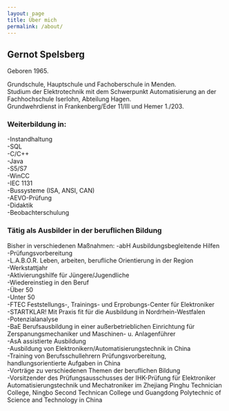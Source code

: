 ```yaml
---
layout: page
title: Über mich
permalink: /about/
---
```


## Gernot Spelsberg  
Geboren 1965.  

Grundschule, Hauptschule und Fachoberschule in Menden.   
Studium der Elektrotechnik mit dem Schwerpunkt Automatisierung an der Fachhochschule Iserlohn, Abteilung Hagen.   
Grundwehrdienst in Frankenberg/Eder 11/III und Hemer 1./203.  

### Weiterbildung in:
-Instandhaltung   
-SQL   
-C/C++   
-Java   
-S5/S7   
-WinCC   
-IEC 1131   
-Bussysteme (ISA, ANSI, CAN)   
-AEVO-Prüfung   
-Didaktik   
-Beobachterschulung   


### Tätig als Ausbilder in der beruflichen Bildung
Bisher in verschiedenen Maßnahmen:
-abH Ausbildungsbegleitende Hilfen    
-Prüfungsvorbereitung   
-L.A.B.O.R.  Leben, arbeiten, berufliche Orientierung in der Region   
-Werkstattjahr   
-Aktivierungshilfe für Jüngere/Jugendliche   
-Wiedereinstieg in den Beruf   
-Über 50   
-Unter 50   
-FTEC  Feststellungs-, Trainings- und Erprobungs-Center für Elektroniker    
-STARTKLAR!  Mit Praxis fit für die Ausbildung in Nordrhein-Westfalen   
-Potenzialanalyse   
-BaE  Berufsausbildung in einer außerbetrieblichen Einrichtung für Zerspanungsmechaniker und Maschinen- u. Anlagenführer    
-AsA assistierte Ausbildung   
-Ausbildung von Elektronikern/Automatisierungstechnik in China   
-Training von Berufsschullehrern Prüfungsvorbereitung, handlungsorientierte Aufgaben in China   
-Vorträge zu verschiedenen Themen der beruflichen Bildung    
-Vorsitzender des Prüfungsausschusses der IHK-Prüfung für Elektroniker Automatisierungstechnik und Mechatroniker im Zhejiang Pinghu Technician College, Ningbo Second Technican College und Guangdong Polytechnic of Science and Technology in China
